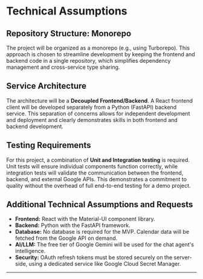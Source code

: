 # Technical Assumptions

## Repository Structure: Monorepo

The project will be organized as a monorepo (e.g., using Turborepo). This approach is chosen to streamline development by keeping the frontend and backend code in a single repository, which simplifies dependency management and cross-service type sharing.

## Service Architecture

The architecture will be a **Decoupled Frontend/Backend**. A React frontend client will be developed separately from a Python (FastAPI) backend service. This separation of concerns allows for independent development and deployment and clearly demonstrates skills in both frontend and backend development.

## Testing Requirements

For this project, a combination of **Unit and Integration testing** is required. Unit tests will ensure individual components function correctly, while integration tests will validate the communication between the frontend, backend, and external Google APIs. This demonstrates a commitment to quality without the overhead of full end-to-end testing for a demo project.

## Additional Technical Assumptions and Requests

- **Frontend:** React with the Material-UI component library.
- **Backend:** Python with the FastAPI framework.
- **Database:** No database is required for the MVP. Calendar data will be fetched from the Google API on demand.
- **AI/LLM:** The free tier of Google Gemini will be used for the chat agent's intelligence.
- **Security:** OAuth refresh tokens must be stored securely on the server-side, using a dedicated service like Google Cloud Secret Manager.

---
